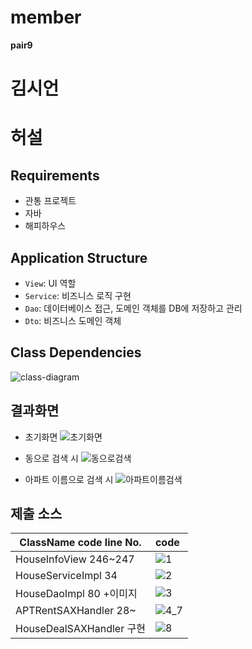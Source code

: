 # member

**pair9**
# 김시언 
# 허설

## Requirements

- 관통 프로젝트
- 자바
- 해피하우스

## Application Structure

- `View`: UI 역할
- `Service`: 비즈니스 로직 구현
- `Dao`: 데이터베이스 접근, 도메인 객체를 DB에 저장하고 관리
- `Dto`: 비즈니스 도메인 객체

## Class Dependencies

![class-diagram](http://www.plantuml.com/plantuml/proxy?src=https://raw.githubusercontent.com/lcalmsky/member/master/class-diagram.puml)


## 결과화면
- 초기화면 
![초기화면](https://user-images.githubusercontent.com/26956570/151531855-879b5af8-bb95-489f-82ef-999c55ce5a4d.png)

- 동으로 검색 시 
![동으로검색](https://user-images.githubusercontent.com/26956570/151531920-f5322660-14f0-4c28-b93e-47be0a4a91eb.png)

- 아파트 이름으로 검색 시 
![아파트이름검색](https://user-images.githubusercontent.com/26956570/151531975-7f552388-b1bc-4196-829c-1bac32779e7c.png)




## 제출 소스
| ClassName  code line No. | code                                                         |
| ------------------------ | :----------------------------------------------------------- |
| HouseInfoView 246~247    | ![1](https://user-images.githubusercontent.com/26956570/151523317-cc18c091-4787-4fea-8a87-97e2a8591792.png) |
| HouseServiceImpl 34      | ![2](https://user-images.githubusercontent.com/26956570/151531263-aeab7853-a90a-48bd-936f-fd1fea4ae111.png) |
| HouseDaoImpl 80 +이미지  | ![3](https://user-images.githubusercontent.com/26956570/151531307-45c889e4-3128-4f95-a0e5-d0ab48e2ebe8.png)                                                     |
| APTRentSAXHandler 28~    | ![4_7](https://user-images.githubusercontent.com/26956570/151531343-455697fe-ff9a-429c-b18c-4f0abbf91e3f.png)                                                         |
| HouseDealSAXHandler 구현 | ![8](https://user-images.githubusercontent.com/26956570/151531705-0f921d38-4771-4d24-9e2d-bfd7f8e12f1e.png) |
